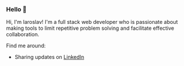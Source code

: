 ### Hello 👋

Hi, I'm Iaroslav! I'm a full stack web developer who is passionate about making tools to limit repetitive problem solving and facilitate effective collaboration.

Find me around:
* Sharing updates on [LinkedIn](https://www.linkedin.com/in/iaroslav-mokroguz-b1448b132/)
<!--
**maustrauk/maustrauk** is a ✨ _special_ ✨ repository because its `README.md` (this file) appears on your GitHub profile.

Here are some ideas to get you started:

- 🔭 I’m currently working on ...
- 🌱 I’m currently learning ...
- 👯 I’m looking to collaborate on ...
- 🤔 I’m looking for help with ...
- 💬 Ask me about ...
- 📫 How to reach me: ...
- 😄 Pronouns: ...
- ⚡ Fun fact: ...
-->
